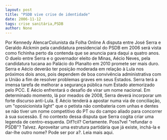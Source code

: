 ```yaml
---
layout: post
title: "PSDB vive crise de identidade"
date: 2006-11-12
tags: crise sanitária,PSDB
author: None
---
```

Por Kennedy AlencarColunista da Folha Online
A disputa entre José Serra e Geraldo Alckmin pela candidatura presidencial do PSDB em 2006 será vista como fichinha perto da contenda que se anuncia para daqui a quatro anos. O duelo entre Serra e o governador eleito de Minas, Aécio Neves, pela candidatura tucana ao Palácio do Planalto em 2010 promete ser mais duro.
Serra e Aécio deverão ter posição moderada em relação à Lula nos próximos dois anos, pois dependem de boa convivência administrativa com a União a fim de resolver problemas graves em seus Estados. Serra terá a imensa tarefa de melhorar a segurança pública num Estado atemorizado pelo PCC. E Aécio enfrentará o desafio de virar um nome nacional.
Em determinado momento, lá por meados de 2008, Serra deverá incorporar um forte discurso anti-Lula. E Aécio tenderá a apostar numa via de conciliação, um \"oposicionista light\" que o petista não combateria com unhas e dentes se não tiver um nome competitivo do PT ou do campo aliado para concorrer à sua sucessão.
É no contexto dessa disputa que Serra cogita criar uma legenda de centro-esquerda. Dif?cil? Certamente. Poss?vel \"refundar o PSDB\"? Talvez. Aproveitar uma estrutura partidária que já existe, inchá-la e dar-lhe outro nome? Pode ser por a?.
Leia mais aqui. 